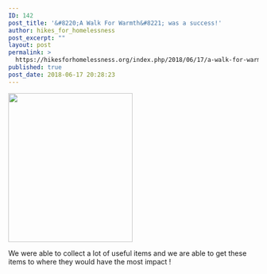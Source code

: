```yaml
---
ID: 142
post_title: '&#8220;A Walk For Warmth&#8221; was a success!'
author: hikes_for_homelessness
post_excerpt: ""
layout: post
permalink: >
  https://hikesforhomelessness.org/index.php/2018/06/17/a-walk-for-warmth-was-a-success/
published: true
post_date: 2018-06-17 20:28:23
---
```

<img class="alignnone size-medium wp-image-143" src="https://hikesforhomelessness.org/wp-content/uploads/2018/06/28951938_408639749594005_58164137850112774_n-250x300.jpg" alt="" width="250" height="300" />

We were able to collect a lot of useful items and we are able to get these items to where they would have the most impact !